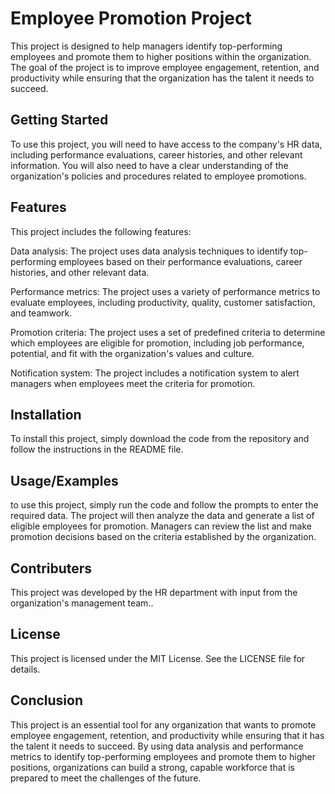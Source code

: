
# Employee Promotion Project

This project is designed to help managers identify top-performing employees and promote them to higher positions within the organization. The goal of the project is to improve employee engagement, retention, and productivity while ensuring that the organization has the talent it needs to succeed.



## Getting Started
To use this project, you will need to have access to the company's HR data, including performance evaluations, career histories, and other relevant information. You will also need to have a clear understanding of the organization's policies and procedures related to employee promotions.
## Features
This project includes the following features:

Data analysis: The project uses data analysis techniques to identify top-performing employees based on their performance evaluations, career histories, and other relevant data.

Performance metrics: The project uses a variety of performance metrics to evaluate employees, including productivity, quality, customer satisfaction, and teamwork.

Promotion criteria: The project uses a set of predefined criteria to determine which employees are eligible for promotion, including job performance, potential, and fit with the organization's values and culture.

Notification system: The project includes a notification system to alert managers when employees meet the criteria for promotion.
## Installation

To install this project, simply download the code from the repository and follow the instructions in the README file.
    
## Usage/Examples

to use this project, simply run the code and follow the prompts to enter the required data. The project will then analyze the data and generate a list of eligible employees for promotion. Managers can review the list and make promotion decisions based on the criteria established by the organization.


## Contributers
This project was developed by the HR department with input from the organization's management team..


## License
This project is licensed under the MIT License. See the LICENSE file for details.


## Conclusion
This project is an essential tool for any organization that wants to promote employee engagement, retention, and productivity while ensuring that it has the talent it needs to succeed. By using data analysis and performance metrics to identify top-performing employees and promote them to higher positions, organizations can build a strong, capable workforce that is prepared to meet the challenges of the future.
